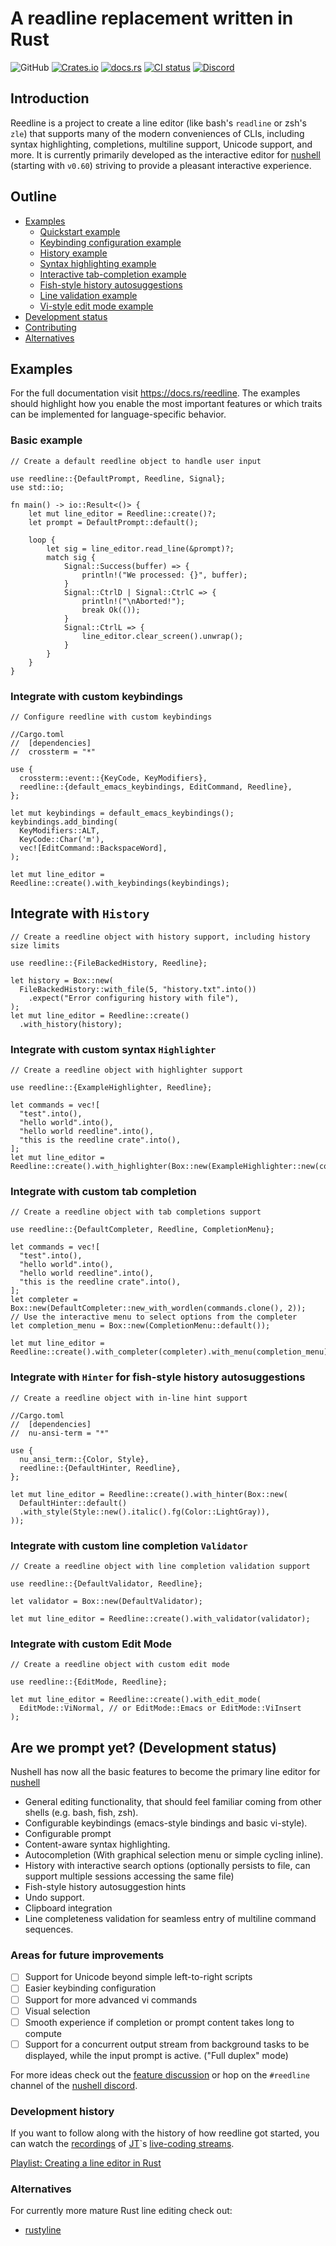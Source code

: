 # A readline replacement written in Rust

![GitHub](https://img.shields.io/github/license/nushell/reedline)
[![Crates.io](https://img.shields.io/crates/v/reedline)](https://crates.io/crates/reedline)
[![docs.rs](https://img.shields.io/docsrs/reedline)](https://docs.rs/reedline/)
[![CI status](https://github.com/nushell/reedline/actions/workflows/ci.yml/badge.svg)](https://github.com/nushell/reedline/actions)
[![Discord](https://img.shields.io/discord/601130461678272522.svg?logo=discord)](https://discord.gg/NtAbbGn)

## Introduction

Reedline is a project to create a line editor (like bash's `readline` or zsh's `zle`) that supports many of the modern conveniences of CLIs, including syntax highlighting, completions, multiline support, Unicode support, and more.
It is currently primarily developed as the interactive editor for [nushell](https://github.com/nushell/nushell) (starting with `v0.60`) striving to provide a pleasant interactive experience.

## Outline

- [Examples](#examples)
  - [Quickstart example](#basic-example)
  - [Keybinding configuration example](#integrate-with-custom-keybindings)
  - [History example](#integrate-with-history)
  - [Syntax highlighting example](#integrate-with-custom-syntax-highlighter)
  - [Interactive tab-completion example](#integrate-with-custom-tab-completion)
  - [Fish-style history autosuggestions](#integrate-with-hinter-for-fish-style-history-autosuggestions)
  - [Line validation example](#integrate-with-custom-line-completion-validator)
  - [Vi-style edit mode example](#integrate-with-custom-edit-mode)
- [Development status](#are-we-prompt-yet-development-status)
- [Contributing](./CONTRIBUTING.md)
- [Alternatives](#alternatives)

## Examples

For the full documentation visit <https://docs.rs/reedline>. The examples should highlight how you enable the most important features or which traits can be implemented for language-specific behavior.

### Basic example

```rust,no_run
// Create a default reedline object to handle user input

use reedline::{DefaultPrompt, Reedline, Signal};
use std::io;

fn main() -> io::Result<()> {
    let mut line_editor = Reedline::create()?;
    let prompt = DefaultPrompt::default();

    loop {
        let sig = line_editor.read_line(&prompt)?;
        match sig {
            Signal::Success(buffer) => {
                println!("We processed: {}", buffer);
            }
            Signal::CtrlD | Signal::CtrlC => {
                println!("\nAborted!");
                break Ok(());
            }
            Signal::CtrlL => {
                line_editor.clear_screen().unwrap();
            }
        }
    }
}
```

### Integrate with custom keybindings

```rust,no_run
// Configure reedline with custom keybindings

//Cargo.toml
//  [dependencies]
//  crossterm = "*"

use {
  crossterm::event::{KeyCode, KeyModifiers},
  reedline::{default_emacs_keybindings, EditCommand, Reedline},
};

let mut keybindings = default_emacs_keybindings();
keybindings.add_binding(
  KeyModifiers::ALT,
  KeyCode::Char('m'),
  vec![EditCommand::BackspaceWord],
);

let mut line_editor = Reedline::create().with_keybindings(keybindings);
```

## Integrate with `History`

```rust,no_run
// Create a reedline object with history support, including history size limits

use reedline::{FileBackedHistory, Reedline};

let history = Box::new(
  FileBackedHistory::with_file(5, "history.txt".into())
    .expect("Error configuring history with file"),
);
let mut line_editor = Reedline::create()
  .with_history(history);
```

### Integrate with custom syntax `Highlighter`

```rust,no_run
// Create a reedline object with highlighter support

use reedline::{ExampleHighlighter, Reedline};

let commands = vec![
  "test".into(),
  "hello world".into(),
  "hello world reedline".into(),
  "this is the reedline crate".into(),
];
let mut line_editor =
Reedline::create().with_highlighter(Box::new(ExampleHighlighter::new(commands)));
```

### Integrate with custom tab completion

```rust,no_run
// Create a reedline object with tab completions support

use reedline::{DefaultCompleter, Reedline, CompletionMenu};

let commands = vec![
  "test".into(),
  "hello world".into(),
  "hello world reedline".into(),
  "this is the reedline crate".into(),
];
let completer = Box::new(DefaultCompleter::new_with_wordlen(commands.clone(), 2));
// Use the interactive menu to select options from the completer
let completion_menu = Box::new(CompletionMenu::default());

let mut line_editor = Reedline::create().with_completer(completer).with_menu(completion_menu);
```

### Integrate with `Hinter` for fish-style history autosuggestions

```rust,no_run
// Create a reedline object with in-line hint support

//Cargo.toml
//  [dependencies]
//  nu-ansi-term = "*"

use {
  nu_ansi_term::{Color, Style},
  reedline::{DefaultHinter, Reedline},
};

let mut line_editor = Reedline::create().with_hinter(Box::new(
  DefaultHinter::default()
  .with_style(Style::new().italic().fg(Color::LightGray)),
));
```

### Integrate with custom line completion `Validator`

```rust,no_run
// Create a reedline object with line completion validation support

use reedline::{DefaultValidator, Reedline};

let validator = Box::new(DefaultValidator);

let mut line_editor = Reedline::create().with_validator(validator);
```

### Integrate with custom Edit Mode

```rust,no_run
// Create a reedline object with custom edit mode

use reedline::{EditMode, Reedline};

let mut line_editor = Reedline::create().with_edit_mode(
  EditMode::ViNormal, // or EditMode::Emacs or EditMode::ViInsert
);
```

## Are we prompt yet? (Development status)

Nushell has now all the basic features to become the primary line editor for [nushell](https://github.com/nushell/nushell
)

- General editing functionality, that should feel familiar coming from other shells (e.g. bash, fish, zsh).
- Configurable keybindings (emacs-style bindings and basic vi-style).
- Configurable prompt
- Content-aware syntax highlighting.
- Autocompletion (With graphical selection menu or simple cycling inline).
- History with interactive search options (optionally persists to file, can support multiple sessions accessing the same file)
- Fish-style history autosuggestion hints
- Undo support.
- Clipboard integration
- Line completeness validation for seamless entry of multiline command sequences.

### Areas for future improvements

- [ ] Support for Unicode beyond simple left-to-right scripts
- [ ] Easier keybinding configuration
- [ ] Support for more advanced vi commands
- [ ] Visual selection
- [ ] Smooth experience if completion or prompt content takes long to compute
- [ ] Support for a concurrent output stream from background tasks to be displayed, while the input prompt is active. ("Full duplex" mode)

For more ideas check out the [feature discussion](https://github.com/nushell/reedline/issues/63) or hop on the `#reedline` channel of the [nushell discord](https://discordapp.com/invite/NtAbbGn).

### Development history

If you want to follow along with the history of how reedline got started, you can watch the [recordings](https://youtube.com/playlist?list=PLP2yfE2-FXdQw0I6O4YdIX_mzBeF5TDdv) of [JT](https://github.com/jntrnr)`s [live-coding streams](https://www.twitch.tv/jntrnr).

[Playlist: Creating a line editor in Rust](https://youtube.com/playlist?list=PLP2yfE2-FXdQw0I6O4YdIX_mzBeF5TDdv)

### Alternatives

For currently more mature Rust line editing check out:

- [rustyline](https://crates.io/crates/rustyline)
